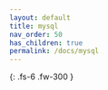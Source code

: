 ```yaml
---
layout: default
title: mysql
nav_order: 50 
has_children: true
permalink: /docs/mysql
---
```


{: .fs-6 .fw-300 }
